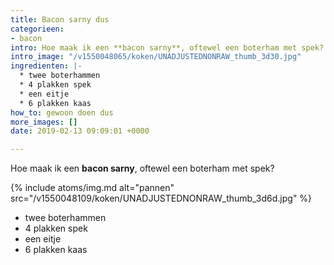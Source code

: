 ```yaml
---
title: Bacon sarny dus
categorieen:
- bacon
intro: Hoe maak ik een **bacon sarny**, oftewel een boterham met spek?
intro_image: "/v1550048065/koken/UNADJUSTEDNONRAW_thumb_3d30.jpg"
ingredienten: |-
  * twee boterhammen
  * 4 plakken spek
  * een eitje
  * 6 plakken kaas
how_to: gewoon doen dus
more_images: []
date: 2019-02-13 09:09:01 +0000

---
```

Hoe maak ik een **bacon sarny**, oftewel een boterham met spek?

{%
  include atoms/img.md
    alt="pannen"
    src="/v1550048109/koken/UNADJUSTEDNONRAW_thumb_3d6d.jpg"
%}

* twee boterhammen
* 4 plakken spek
* een eitje
* 6 plakken kaas
